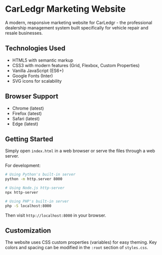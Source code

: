 # CarLedgr Marketing Website

A modern, responsive marketing website for CarLedgr - the professional dealership management system built specifically for vehicle repair and resale businesses.

## Technologies Used

- HTML5 with semantic markup
- CSS3 with modern features (Grid, Flexbox, Custom Properties)
- Vanilla JavaScript (ES6+)
- Google Fonts (Inter)
- SVG icons for scalability

## Browser Support

- Chrome (latest)
- Firefox (latest)
- Safari (latest)
- Edge (latest)

## Getting Started

Simply open `index.html` in a web browser or serve the files through a web server.

For development:
```bash
# Using Python's built-in server
python -m http.server 8000

# Using Node.js http-server
npx http-server

# Using PHP's built-in server
php -S localhost:8000
```

Then visit `http://localhost:8000` in your browser.

## Customization

The website uses CSS custom properties (variables) for easy theming. Key colors and spacing can be modified in the `:root` section of `styles.css`.
